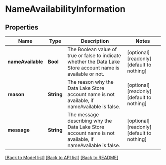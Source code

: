 # NameAvailabilityInformation


## Properties
Name | Type | Description | Notes
------------ | ------------- | ------------- | -------------
**nameAvailable** | **Bool** | The Boolean value of true or false to indicate whether the Data Lake Store account name is available or not. | [optional] [readonly] [default to nothing]
**reason** | **String** | The reason why the Data Lake Store account name is not available, if nameAvailable is false. | [optional] [readonly] [default to nothing]
**message** | **String** | The message describing why the Data Lake Store account name is not available, if nameAvailable is false. | [optional] [readonly] [default to nothing]


[[Back to Model list]](../README.md#models) [[Back to API list]](../README.md#api-endpoints) [[Back to README]](../README.md)


